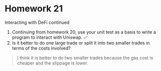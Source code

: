 # Homework 21

Interacting with DeFi continued

1. Continuing from homework 20, use your unit test as a basis to write a program to interact with Uniswap. ✅
2. Is it better to do one large trade or split it into two smaller trades in terms of the costs involved?

> I think it is better to do two smaller trades because the gas cost is cheaper and the slippage is lower.
